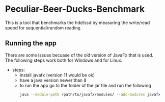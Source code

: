 # Peculiar-Beer-Ducks-Benchmark
This is a tool that benchmarks the hdd/ssd by measuring the write/read speed for sequential/random reading.

## Running the app
There are some issues becuase of the old version of JavaFx that is used. The following steps work both for Windows and for Linux.
* steps:
  * install javafx (version 11 would be ok)
  * have a java version newer than 8
  * to run the app go to the folder of the jar file and run the following
    ```sh
    java --module-path /path/to/javafx/modules/ --add-modules javafx.controls,javafx.graphics,javafx.media,javafx.fxml,javafx.base,javafx.web,javafx.swing -jar PBD_benchmark.jar
    ```
    
